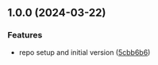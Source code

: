 ## 1.0.0 (2024-03-22)


### Features

* repo setup and initial version ([5cbb6b6](https://github.com/digitalmaas/esbuild-plugin-ejs/commit/5cbb6b6f7d3469dccfda3916c3aca0c397660c49))
